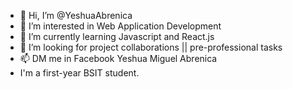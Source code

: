 - 👋 Hi, I’m @YeshuaAbrenica
- 👀 I’m interested in Web Application Development
- 🌱 I’m currently learning Javascript and React.js
- 💞️ I’m looking for project collaborations  || pre-professional tasks
- 📫 DM me in Facebook Yeshua Miguel Abrenica 
- I'm a first-year BSIT student. 
<!---
Yeshua0709/Yeshua0709 is a ✨ special ✨ repository because its `README.md` (this file) appears on your GitHub profile.
You can click the Preview link to take a look at your changes.
--->
